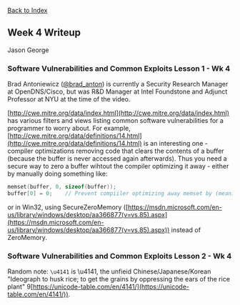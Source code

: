 [Back to Index](https://jaegermeiste.github.io/DefenseAgainstTheDarkArts/)

## Week 4 Writeup

Jason George

### Software Vulnerabilities and Common Exploits Lesson 1 - Wk 4

Brad Antoniewicz ([@brad_anton](https://twitter.com/brad_anton)) is currently a Security Research Manager at OpenDNS/Cisco, but was R&D Manager at Intel Foundstone and Adjunct Professor at NYU at the time of the video.

[http://cwe.mitre.org/data/index.html](http://cwe.mitre.org/data/index.html) has various filters and views listing common software vulnerabilities for a programmer to worry about. For example, [http://cwe.mitre.org/data/definitions/14.html](http://cwe.mitre.org/data/definitions/14.html) is an interesting one - compiler optimizations removing code that clears the contents of a buffer (because the buffer is never accessed again afterwards). Thus you need a secure way to zero a buffer wihtout the compiler optimizing it away - either by manually doing something like:

``` C
memset(buffer, 0, sizeof(buffer)); 
buffer[0] = 0;    // Prevent compiiler optimizing away memset by (meaninglessly) accessing it afterward
```

or in Win32, using SecureZeroMemory ([https://msdn.microsoft.com/en-us/library/windows/desktop/aa366877(v=vs.85).aspx](https://msdn.microsoft.com/en-us/library/windows/desktop/aa366877(v=vs.85).aspx)) instead of ZeroMemory.

### Software Vulnerabilities and Common Exploits Lesson 2 - Wk 4

Random note: `\u4141` is \u4141, the unfieid Chinese/Japanese/Korean "Ideograph to husk rice; to get the grains by oppressing the ears of the rice plant" 9[https://unicode-table.com/en/4141/](https://unicode-table.com/en/4141/)).

